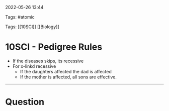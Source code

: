 2022-05-26 13:44

Tags: #atomic

Tags: [[10SCI]] [[Biology]]

# 10SCI - Pedigree Rules
- If the diseases skips, its recessive
- For x-linkd recessive
	- If the daughters affected the dad is affected
	- If the mother is affected, all sons are effective.

---
# Question

